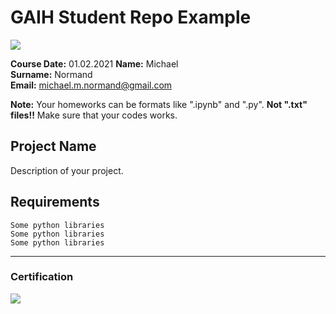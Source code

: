 # GAIH Student Repo Example
![](img/logo.png)

**Course Date:** 01.02.2021
**Name:** Michael  
**Surname:** Normand  
**Email:** michael.m.normand@gmail.com

**Note:** Your homeworks can be formats like ".ipynb" and ".py". **Not ".txt" files!!** Make sure that your codes works.  

## Project Name
Description of your project.

## Requirements
```
Some python libraries
Some python libraries
Some python libraries
```
---

### Certification
![](img/certificate_ex.png)

